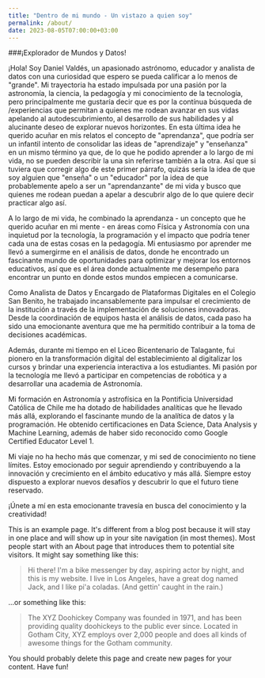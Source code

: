 ```yaml
---
title: "Dentro de mi mundo - Un vistazo a quien soy"
permalink: /about/
date: 2023-08-05T07:00:00+03:00
---
```


###¡Explorador de Mundos y Datos!

¡Hola! Soy Daniel Valdés, un apasionado astrónomo, educador y analista de datos con una curiosidad que espero se pueda calificar a lo menos de "grande". Mi trayectoria ha estado impulsada por una pasión por la astronomía, la ciencia, la pedagogía y mi conocimiento de la tecnología, pero principalmente me gustaría decir que es por la contínua búsqueda de /experiencias que permitan a quienes me rodean avanzar en sus vidas apelando al autodescubrimiento, al desarrollo de sus habilidades y al alucinante deseo de explorar nuevos horizontes. En esta última idea he querido acuñar en mis relatos el concepto de "aprendanza", que podría ser un infantil intento de consolidar las ideas de "aprendizaje" y "enseñanza" en un mismo término ya que, de lo que he podido aprender a lo largo de mi vida, no se pueden describir la una sin referirse también a la otra. Así que si tuviera que corregir algo de este primer párrafo, quizás sería la idea de que soy alguien que "enseña" o un "educador" por la idea de que probablemente apelo a ser un "aprendanzante" de mi vida y busco que quienes me rodean puedan a apelar a descubrir algo de lo que quiere decir practicar algo así. 

A lo largo de mi vida, he combinado la aprendanza - un concepto que he querido acuñar en mi mente  - en áreas como Física y Astronomía con una inquietud por la tecnología, la programación y el impacto que podría tener cada una de estas cosas en la pedagogía. Mi entusiasmo por aprender me llevó a sumergirme en el análisis de datos, donde he encontrado un fascinante mundo de oportunidades para optimizar y mejorar los entornos educativos, así que es el área donde actualmente me desempeño para encontrar un punto en donde estos mundos empiecen a comunicarse.







Como Analista de Datos y Encargado de Plataformas Digitales en el Colegio San Benito, he trabajado incansablemente para impulsar el crecimiento de la institución a través de la implementación de soluciones innovadoras. Desde la coordinación de equipos hasta el análisis de datos, cada paso ha sido una emocionante aventura que me ha permitido contribuir a la toma de decisiones académicas.

Además, durante mi tiempo en el Liceo Bicentenario de Talagante, fui pionero en la transformación digital del establecimiento al digitalizar los cursos y brindar una experiencia interactiva a los estudiantes. Mi pasión por la tecnología me llevó a participar en competencias de robótica y a desarrollar una academia de Astronomía.

Mi formación en Astronomía y astrofísica en la Pontificia Universidad Católica de Chile me ha dotado de habilidades analíticas que he llevado más allá, explorando el fascinante mundo de la analítica de datos y la programación. He obtenido certificaciones en Data Science, Data Analysis y Machine Learning, además de haber sido reconocido como Google Certified Educator Level 1.

Mi viaje no ha hecho más que comenzar, y mi sed de conocimiento no tiene límites. Estoy emocionado por seguir aprendiendo y contribuyendo a la innovación y crecimiento en el ámbito educativo y más allá. Siempre estoy dispuesto a explorar nuevos desafíos y descubrir lo que el futuro tiene reservado.

¡Únete a mí en esta emocionante travesía en busca del conocimiento y la creatividad!

This is an example page. It's different from a blog post because it will stay in one place and will show up in your site navigation (in most themes). Most people start with an About page that introduces them to potential site visitors. It might say something like this:

> Hi there! I'm a bike messenger by day, aspiring actor by night, and this is my website. I live in Los Angeles, have a great dog named Jack, and I like pi'a coladas. (And gettin' caught in the rain.)

...or something like this:

> The XYZ Doohickey Company was founded in 1971, and has been providing quality doohickeys to the public ever since. Located in Gotham City, XYZ employs over 2,000 people and does all kinds of awesome things for the Gotham community.

You should probably delete this page and create new pages for your content. Have fun!

